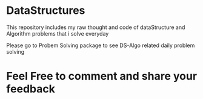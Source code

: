# DataStructures
This  repository includes my raw thought and code of dataStructure and Algorithm problems that i solve everyday

Please go to Probem Solving package to see DS-Algo related daily problem solving

# Feel Free to comment and share your feedback
